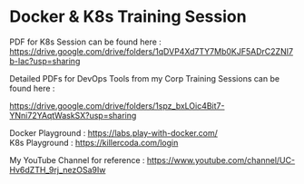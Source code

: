 # Docker & K8s Training Session

PDF for K8s Session can be found here : 
https://drive.google.com/drive/folders/1qDVP4Xd7TY7Mb0KJF5ADrC2ZNI7b-Iac?usp=sharing <br>


Detailed PDFs for DevOps Tools from my Corp Training Sessions can be found here : 

https://drive.google.com/drive/folders/1spz_bxLOic4Bit7-YNni72YAqtWaskSX?usp=sharing <br>

Docker Playground : https://labs.play-with-docker.com/  <br>
K8s Playground : https://killercoda.com/login <br>

My YouTube Channel for reference : https://www.youtube.com/channel/UC-Hv6dZTH_9rj_nezOSa9Iw <br>

